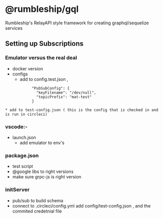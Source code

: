 # @rumbleship/gql
Rumbleship's RelayAPI style framework for creating graphql/sequelize  services

## Setting up Subscriptions

### Emulator versus the real deal
  * docker version 
  * configs
    * add to config.test.json
      ,
  ``` 
              "PubSubConfig": {
                "keyFilename": "/dev/null",
                "topicPrefix": "mat-test"
              }
  ```
    * add to test-config.json ( this is the config that is checked in and is run in circleci)
### vscode:-  
  * launch.json
    *  add emulator to env's
### package.json
   - test script
   - @google libs to right versions
   - make sure grpc-js is right version
### initServer 
   - pub/sub to build schema
   - connect to 
 .circleci/config.yml
 add config/test-config.json , and the commited credetnial file